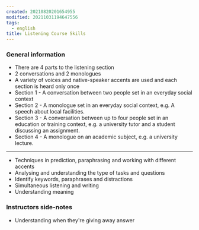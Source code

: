 ```yaml
---
created: 20210820201654955
modified: 20211031194647556
tags:
  - english
title: Listening Course Skills
---
```


### General information

- There are 4 parts to the listening section
- 2 conversations and 2 monologues
- A variety of voices and native-speaker accents are used and each section is heard only once
- Section 1 - A conversation between two people set in an everyday social context
- Section 2 - A monologue set in an everyday social context, e.g. A speech about local facilities.
- Section 3 - A conversation between up to four people set in an education or training context, e.g. a university tutor and a student discussing an assignment.
- Section 4 - A monologue on an academic subject, e.g. a university lecture.

---

- Techniques in prediction, paraphrasing and working with different accents
- Analysing and understanding the type of tasks and questions
- Identify keywords, paraphrases and distractions
- Simultaneous listening and writing
- Understanding meaning

### Instructors side-notes

- Understanding when they're giving away answer
